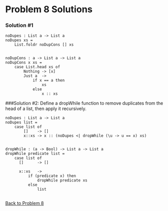# Problem 8 Solutions


### Solution #1
```
noDupes : List a -> List a
noDupes xs =
    List.foldr noDupCons [] xs
    

noDupCons : a -> List a -> List a
noDupCons x xs =
    case List.head xs of
        Nothing -> [x]
        Just a  -> 
            if x == a then
                xs
            else
                x :: xs

```

###Solution #2:
Define a dropWhile function to remove duplicates from the head of a list, then apply it recursively.
```
noDupes : List a -> List a
noDupes list =
    case list of 
        []    -> []
        x::xs -> x :: (noDupes <| dropWhile (\u -> u == x) xs)


dropWhile : (a -> Bool) -> List a -> List a
dropWhile predicate list =
    case list of
      []      -> []
      
      x::xs   -> 
          if (predicate x) then 
              dropWhile predicate xs
          else 
              list
               
```

[Back to Problem 8](../p/p08.md) 
